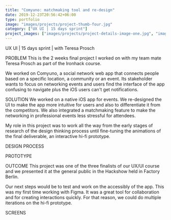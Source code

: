 ```yaml
---
title: "Comyuno: matchmaking tool and re-design"
date: 2019-12-23T20:56:42+06:00
type: portfolio
image: "images/projects/project-thumb-four.jpg"
category: ["UX UI | 15 days sprint"]
project_images: ["images/projects/project-details-image-one.jpg", "images/projects/project-details-image-two.jpg"]
---
```


UX UI  |   15 days sprint   |   with Teresa Prosch


PROBLEM
This is the 2 weeks final project I worked on with my team mate Teresa Prosch as part of the Ironhack course.

We worked on Comyuno, a social network web app that connects people based on a specific location, a community or an event. Its stakeholder wants to focus on networking events and users find the interface of the app confusing to navigate plus the iOS users can't get notifications.

SOLUTION
We worked on a native iOS app for events. We re-designed the UI to make the app more intuitive for users and also to differentiate it from the competitors. We also integrated a matchmaking feature to make the networking in professional events less stressful for attendees.

My role in this project was to work all the way from the early stages of research of the design thinking process until fine-tuning the animations of the final deliverable, an interactive hi-fi prototype.

DESIGN PROCESS

PROTOTYPE

OUTCOME
This project was one of the three finalists of our UX/UI course and we presented it at the general public in the Hackshow held in Factory Berlin.

Our next steps would be to test and work on the accessibly of the app.
This was my first time working with Figma. It was a great tool for collaboration and for creating interactions quickly. For that reason, we could do multiple iterations on the hi-fi prototype.

SCREENS
